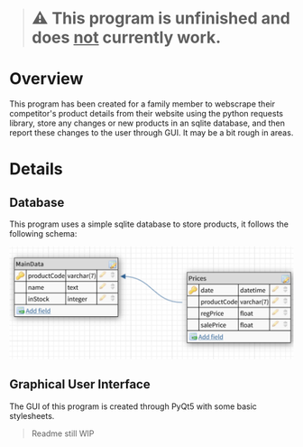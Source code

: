 ># ⚠️ This program is unfinished and does <ins>not</ins> currently work.

# Overview
This program has been created for a family member to webscrape their competitor's product details from their website using the python requests library, store any changes or new products in an sqlite database, and then report these changes to the user through GUI. It may be a bit rough in areas.

# Details

## Database
This program uses a simple sqlite database to store products, it follows the following schema:

![Image of database schema](readme/DatabaseSchema.png)

## Graphical User Interface
The GUI of this program is created through PyQt5 with some basic stylesheets.

> Readme still WIP